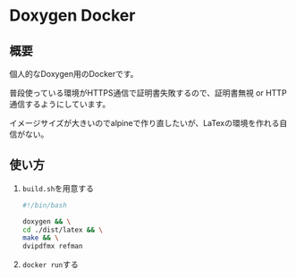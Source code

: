 # Doxygen  Docker

## 概要

個人的なDoxygen用のDockerです。

普段使っている環境がHTTPS通信で証明書失敗するので、証明書無視 or HTTP通信するようにしています。

イメージサイズが大きいのでalpineで作り直したいが、LaTexの環境を作れる自信がない。

## 使い方

1. ``build.sh``を用意する

    ```bash
    #!/bin/bash

    doxygen && \
    cd ./dist/latex && \
    make && \
    dvipdfmx refman
    ```

1. ``docker run``する
